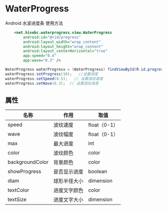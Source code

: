 # WaterProgress
Android 水波进度条
使用方法
```xml
    <net.hivebc.waterprogress.view.WaterProgress
        android:id="@+id/progress"
        android:layout_width="wrap_content"
        android:layout_height="wrap_content"
        android:layout_centerHorizontal="true"
        app:speed="0.4"
        app:wave="0.3" />
```

```java
WaterProgress waterProgress = (WaterProgress) findViewById(R.id.progress);
waterProgress.setProgress(10);   //设置进度
waterProgress.setSpeed(0.5);   // 设置波纹速度
waterProgress.setWave(0.3);  // 设置波纹高度 
```
## 属性

名称  |   作用    | 取值
-----|----------|-------
speed| 波纹速度  |  float（0-1）
wave |波纹幅度|float（0-1）
max|最大进度|int
color|波纹颜色|color
backgroundColor|背景颜色|color
showProgress|是否显示进度|boolean
diam|球形半径大小|dimension
textColor|进度文字颜色|color
textSize|进度文字大小|dimension
